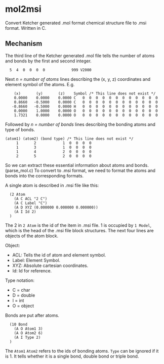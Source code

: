 # mol2msi

Convert Ketcher generated .mol format chemical structure file to .msi format. Written in C.

## Mechanism

The third line of the Ketcher generated .mol file tells the number of atoms and bonds by the first and second integer.

```
  5  4  0  0  0  0            999 V2000
```

Next _n = number of atoms_ lines describing the (x, y, z) coordinates and element symbol of the atoms. E.g.

```
    (x)       (y)       (z)    Symbol /* This line does not exist */
    0.0000    0.0000    0.0000 C   0  0  0  0  0  0  0  0  0  0  0  0
    0.8660   -0.5000    0.0000 C   0  0  0  0  0  0  0  0  0  0  0  0
   -0.8660   -0.5000    0.0000 H   0  0  0  0  0  0  0  0  0  0  0  0
    0.0000    1.0000    0.0000 O   0  0  0  0  0  0  0  0  0  0  0  0
    1.7321    0.0000    0.0000 O   0  0  0  0  0  0  0  0  0  0  0  0
```

Followed by _n = number of bonds_ lines describing the bonding atoms and type of bonds.

```
(atom1) (atom2) (bond type) /* This line does not exist */
     1       2            1  0  0  0  0
     1       3            1  0  0  0  0
     1       4            2  0  0  0  0
     2       5            2  0  0  0  0
```

So we can extract these essential information about atoms and bonds. (parse_mol.c)
To convert to .msi format, we need to format the atoms and bonds into the corresponding formats.

A single atom is described in .msi file like this:

```
  (2 Atom
    (A C ACL "2 C")
    (A C Label "C")
    (A D XYZ (0.000000 0.000000 0.000000))
    (A I Id 2)
  )
```

The 2 in `2 Atom` is the id of the item in .msi file. 1 is occupied by `1 Model`, which is the head of the .msi file block structures.
The next four lines are objects of the atom block.

Object:

- ACL: Tells the id of atom and element symbol.
- Label: Element Symbol.
- XYZ: Absolute cartesian coordinates.
- Id: Id for reference.

Type notation:

- C = char
- D = double
- I = int
- O = object

Bonds are put after atoms.

```
  (10 Bond
    (A O Atom1 3)
    (A O Atom2 6)
    (A I Type 2)
  )
```

The `Atom1` `Atom2` refers to the ids of bonding atoms. `Type` can be ignored if it is 1. It tells whether it is a single bond, double bond or triple bond.
